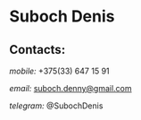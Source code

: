 # Suboch Denis

## Contacts: 

*mobile:* +375(33) 647 15 91 

*email:* suboch.denny@gmail.com

*telegram:* @SubochDenis